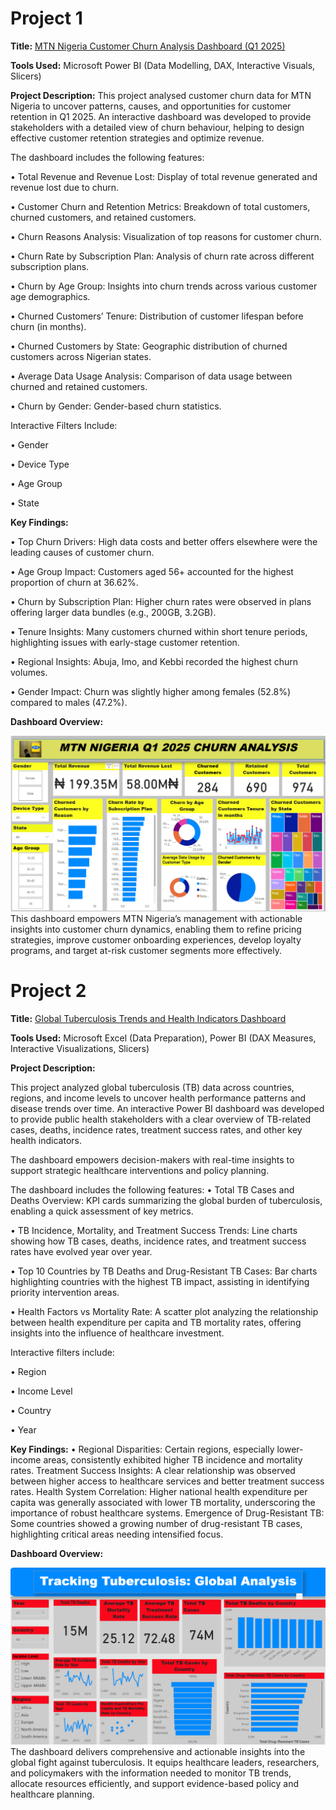 # Project 1

**Title:** [MTN Nigeria Customer Churn Analysis Dashboard (Q1 2025)](https://github.com/MayokunAmao/.github.io/blob/main/Mtncustomerchurn.pbix)

**Tools Used:** Microsoft Power BI (Data Modelling, DAX, Interactive Visuals, Slicers)

**Project Description:** This project analysed customer churn data for MTN Nigeria to uncover patterns, causes, and opportunities for customer retention in Q1 2025. An interactive dashboard was developed to provide stakeholders with a detailed view of churn behaviour, helping to design effective customer retention strategies and optimize revenue.

The dashboard includes the following features:

•	Total Revenue and Revenue Lost: Display of total revenue generated and revenue lost due to churn.

•	Customer Churn and Retention Metrics: Breakdown of total customers, churned customers, and retained customers.

•	Churn Reasons Analysis: Visualization of top reasons for customer churn.

•	Churn Rate by Subscription Plan: Analysis of churn rate across different subscription plans.

•	Churn by Age Group: Insights into churn trends across various customer age demographics.

•	Churned Customers’ Tenure: Distribution of customer lifespan before churn (in months).

•	Churned Customers by State: Geographic distribution of churned customers across Nigerian states.

•	Average Data Usage Analysis: Comparison of data usage between churned and retained customers.

•	Churn by Gender: Gender-based churn statistics.

Interactive Filters Include:

•	Gender

•	Device Type

•	Age Group

•	State

**Key Findings:**

•	Top Churn Drivers: High data costs and better offers elsewhere were the leading causes of customer churn.

•	Age Group Impact: Customers aged 56+ accounted for the highest proportion of churn at 36.62%.

•	Churn by Subscription Plan: Higher churn rates were observed in plans offering larger data bundles (e.g., 200GB, 3.2GB).

•	Tenure Insights: Many customers churned within short tenure periods, highlighting issues with early-stage customer retention.

•	Regional Insights: Abuja, Imo, and Kebbi recorded the highest churn volumes.

•	Gender Impact: Churn was slightly higher among females (52.8%) compared to males (47.2%).

**Dashboard Overview:**

![mtn](mtn.png)This dashboard empowers MTN Nigeria’s management with actionable insights into customer churn dynamics, enabling them to refine pricing strategies, improve customer onboarding experiences, develop loyalty programs, and target at-risk customer segments more effectively.




#  Project 2

**Title:** [Global Tuberculosis Trends and Health Indicators Dashboard](https://github.com/MayokunAmao/.github.io/blob/main/Tuberculosis.pbix)

**Tools Used:** Microsoft Excel (Data Preparation), Power BI (DAX Measures, Interactive Visualizations, Slicers)

**Project Description:**

This project analyzed global tuberculosis (TB) data across countries, regions, and income levels to uncover health performance patterns and disease trends over time. An interactive Power BI dashboard was developed to provide public health stakeholders with a clear overview of TB-related cases, deaths, incidence rates, treatment success rates, and other key health indicators.

The dashboard empowers decision-makers with real-time insights to support strategic healthcare interventions and policy planning.

The dashboard includes the following features:
•	Total TB Cases and Deaths Overview: KPI cards summarizing the global burden of tuberculosis, enabling a quick assessment of key metrics.

•	TB Incidence, Mortality, and Treatment Success Trends: Line charts showing how TB cases, deaths, incidence rates, and treatment success rates have evolved year over year.

•	Top 10 Countries by TB Deaths and Drug-Resistant TB Cases: Bar charts highlighting countries with the highest TB impact, assisting in identifying priority intervention areas.

•	Health Factors vs Mortality Rate: A scatter plot analyzing the relationship between health expenditure per capita and TB mortality rates, offering insights into the influence of healthcare investment.

Interactive filters include:

•	Region

•	Income Level

•	Country

•	Year

**Key Findings:**
•	Regional Disparities: Certain regions, especially lower-income areas, consistently exhibited higher TB incidence and mortality rates. Treatment Success Insights: A clear relationship was observed between higher access to healthcare services and better treatment success rates. Health System Correlation: Higher national health expenditure per capita was generally associated with lower TB mortality, underscoring the importance of robust healthcare systems. Emergence of Drug-Resistant TB: Some countries showed a growing number of drug-resistant TB cases, highlighting critical areas needing intensified focus.

**Dashboard Overview:**

![tuberculosis2](tuberculosis2.png)The dashboard delivers comprehensive and actionable insights into the global fight against tuberculosis. It equips healthcare leaders, researchers, and policymakers with the information needed to monitor TB trends, allocate resources efficiently, and support evidence-based policy and healthcare planning.

